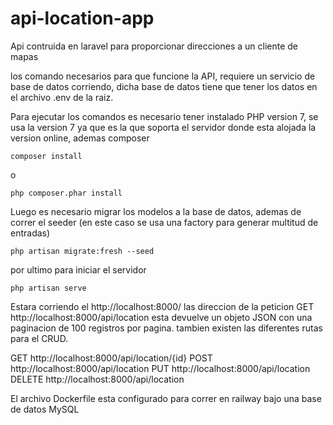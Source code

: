 # api-location-app
Api contruida en laravel para proporcionar direcciones a un cliente de mapas

los comando necesarios para que funcione la API, requiere un servicio de base de datos corriendo, dicha base de datos tiene que tener los datos en el archivo .env de la raiz.

Para ejecutar los comandos es necesario tener instalado PHP version 7, se usa la version 7 ya que es la que soporta el servidor donde esta alojada la version online, ademas composer

`composer install`

o

`php composer.phar install`

Luego es necesario migrar los modelos a la base de datos, ademas de correr el seeder (en este caso se usa una factory para generar multitud de entradas)

`php artisan migrate:fresh --seed`

por ultimo para iniciar el servidor

`php artisan serve`

Estara corriendo el http://localhost:8000/
las direccion de la peticion GET http://localhost:8000/api/location esta devuelve un objeto JSON con una paginacion de 100 registros por pagina. tambien existen las diferentes rutas para el CRUD.

GET http://localhost:8000/api/location/{id}
POST http://localhost:8000/api/location
PUT http://localhost:8000/api/location
DELETE http://localhost:8000/api/location

El archivo Dockerfile esta configurado para correr en railway bajo una base de datos MySQL